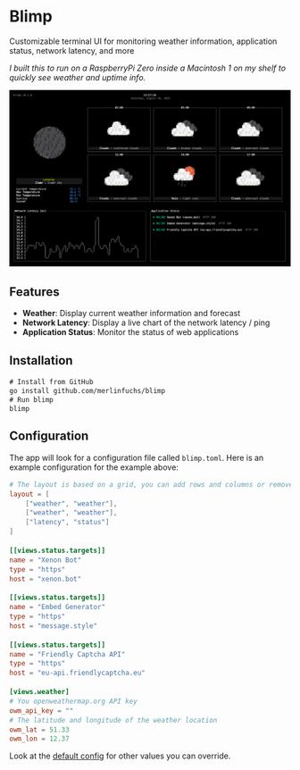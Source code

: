 # Blimp

Customizable terminal UI for monitoring weather information, application status, network latency, and more

_I built this to run on a RaspberryPi Zero inside a Macintosh 1 on my shelf to quickly see weather and uptime info._

![Example](example.png)

## Features

- **Weather**: Display current weather information and forecast
- **Network Latency**: Display a live chart of the network latency / ping
- **Application Status**: Monitor the status of web applications

## Installation

```shell
# Install from GitHub
go install github.com/merlinfuchs/blimp
# Run blimp
blimp
```

## Configuration

The app will look for a configuration file called `blimp.toml`. Here is an example configuration for the example above:

```toml
# The layout is based on a grid, you can add rows and columns or remove some widgets
layout = [
    ["weather", "weather"],
    ["weather", "weather"],
    ["latency", "status"]
]

[[views.status.targets]]
name = "Xenon Bot"
type = "https"
host = "xenon.bot"

[[views.status.targets]]
name = "Embed Generator"
type = "https"
host = "message.style"

[[views.status.targets]]
name = "Friendly Captcha API"
type = "https"
host = "eu-api.friendlycaptcha.eu"

[views.weather]
# You openweathermap.org API key
owm_api_key = ""
# The latitude and longitude of the weather location
owm_lat = 51.33
owm_lon = 12.37
```

Look at the [default config](internal/config/default.config.toml) for other values you can override.
